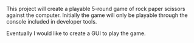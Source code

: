 This project will create a playable 5-round game of rock paper scissors against 
the computer. Initially the game will only be playable through the console
included in developer tools. 

Eventually I would like to create a GUI to play the game.
